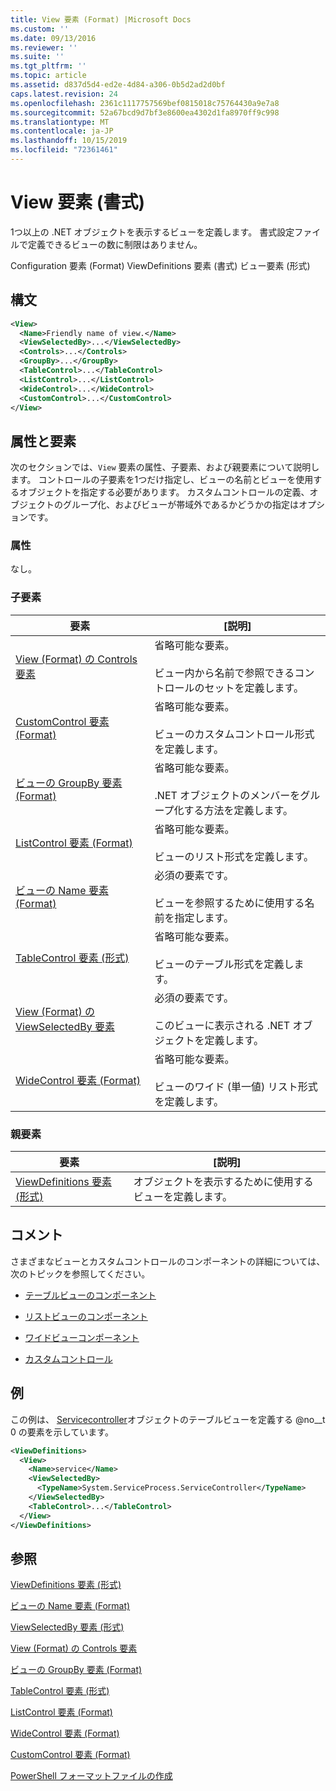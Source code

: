 ```yaml
---
title: View 要素 (Format) |Microsoft Docs
ms.custom: ''
ms.date: 09/13/2016
ms.reviewer: ''
ms.suite: ''
ms.tgt_pltfrm: ''
ms.topic: article
ms.assetid: d837d5d4-ed2e-4d84-a306-0b5d2ad2d0bf
caps.latest.revision: 24
ms.openlocfilehash: 2361c1117757569bef0815018c75764430a9e7a8
ms.sourcegitcommit: 52a67bcd9d7bf3e8600ea4302d1fa8970ff9c998
ms.translationtype: MT
ms.contentlocale: ja-JP
ms.lasthandoff: 10/15/2019
ms.locfileid: "72361461"
---
```

# <a name="view-element-format"></a>View 要素 (書式)

1つ以上の .NET オブジェクトを表示するビューを定義します。 書式設定ファイルで定義できるビューの数に制限はありません。

Configuration 要素 (Format) ViewDefinitions 要素 (書式) ビュー要素 (形式)

## <a name="syntax"></a>構文

```xml
<View>
  <Name>Friendly name of view.</Name>
  <ViewSelectedBy>...</ViewSelectedBy>
  <Controls>...</Controls>
  <GroupBy>...</GroupBy>
  <TableControl>...</TableControl>
  <ListControl>...</ListControl>
  <WideControl>...</WideControl>
  <CustomControl>...</CustomControl>
</View>
```

## <a name="attributes-and-elements"></a>属性と要素

次のセクションでは、`View` 要素の属性、子要素、および親要素について説明します。 コントロールの子要素を1つだけ指定し、ビューの名前とビューを使用するオブジェクトを指定する必要があります。 カスタムコントロールの定義、オブジェクトのグループ化、およびビューが帯域外であるかどうかの指定はオプションです。

### <a name="attributes"></a>属性

なし。

### <a name="child-elements"></a>子要素

|要素|[説明]|
|-------------|-----------------|
|[View (Format) の Controls 要素](./controls-element-for-view-format.md)|省略可能な要素。<br /><br /> ビュー内から名前で参照できるコントロールのセットを定義します。|
|[CustomControl 要素 (Format)](./customcontrol-element-for-groupby-format.md)|省略可能な要素。<br /><br /> ビューのカスタムコントロール形式を定義します。|
|[ビューの GroupBy 要素 (Format)](./groupby-element-for-view-format.md)|省略可能な要素。<br /><br /> .NET オブジェクトのメンバーをグループ化する方法を定義します。|
|[ListControl 要素 (Format)](./listcontrol-element-format.md)|省略可能な要素。<br /><br /> ビューのリスト形式を定義します。|
|[ビューの Name 要素 (Format)](./name-element-for-view-format.md)|必須の要素です。<br /><br /> ビューを参照するために使用する名前を指定します。|
|[TableControl 要素 (形式)](./tablecontrol-element-format.md)|省略可能な要素。<br /><br /> ビューのテーブル形式を定義します。|
|[View (Format) の ViewSelectedBy 要素](./viewselectedby-element-format.md)|必須の要素です。<br /><br /> このビューに表示される .NET オブジェクトを定義します。|
|[WideControl 要素 (Format)](./widecontrol-element-format.md)|省略可能な要素。<br /><br /> ビューのワイド (単一値) リスト形式を定義します。|

### <a name="parent-elements"></a>親要素

|要素|[説明]|
|-------------|-----------------|
|[ViewDefinitions 要素 (形式)](./viewdefinitions-element-format.md)|オブジェクトを表示するために使用するビューを定義します。|

## <a name="remarks"></a>コメント

さまざまなビューとカスタムコントロールのコンポーネントの詳細については、次のトピックを参照してください。

- [テーブルビューのコンポーネント](./creating-a-table-view.md)

- [リストビューのコンポーネント](./creating-a-list-view.md)

- [ワイドビューコンポーネント](./creating-a-wide-view.md)

- [カスタムコントロール](./creating-custom-controls.md)

## <a name="example"></a>例

この例は、 [Servicecontroller](/dotnet/api/System.ServiceProcess.ServiceController)オブジェクトのテーブルビューを定義する @no__t 0 の要素を示しています。

```xml
<ViewDefinitions>
  <View>
    <Name>service</Name>
    <ViewSelectedBy>
      <TypeName>System.ServiceProcess.ServiceController</TypeName>
    </ViewSelectedBy>
    <TableControl>...</TableControl>
  </View>
</ViewDefinitions>

```

## <a name="see-also"></a>参照

[ViewDefinitions 要素 (形式)](./viewdefinitions-element-format.md)

[ビューの Name 要素 (Format)](./name-element-for-view-format.md)

[ViewSelectedBy 要素 (形式)](./viewselectedby-element-format.md)

[View (Format) の Controls 要素](./controls-element-for-view-format.md)

[ビューの GroupBy 要素 (Format)](./groupby-element-for-view-format.md)

[TableControl 要素 (形式)](./tablecontrol-element-format.md)

[ListControl 要素 (Format)](./listcontrol-element-format.md)

[WideControl 要素 (Format)](./widecontrol-element-format.md)

[CustomControl 要素 (Format)](./customcontrol-element-for-groupby-format.md)

[PowerShell フォーマットファイルの作成](./writing-a-powershell-formatting-file.md)
